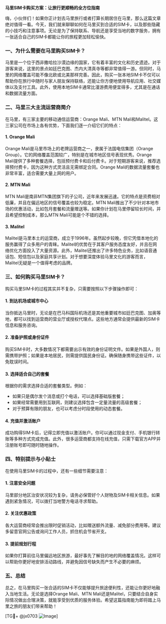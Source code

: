 **马里SIM卡购买方案：让旅行更顺畅的全方位指南**

嗨，小伙伴们！如果你正计划去马里旅行或者打算长期居住在马里，那么这篇文章绝对值得一看。今天，我们就来聊聊如何在马里买到合适的SIM卡，以及那些隐藏的小技巧和注意事项。无论是为了保持联系、导航还是享受当地的数字服务，拥有一张适合自己的SIM卡都能让你的旅程更加轻松愉快。

### 一、为什么需要在马里购买SIM卡？

马里是一个位于西非撒哈拉沙漠边缘的国家，它有着丰富的文化和历史遗迹。对于游客来说，这里的景点如廷巴克图、杰内大清真寺等都非常值得一游。但同时，马里的网络覆盖可能不像北欧或北美那样完善。因此，购买一张本地SIM卡不仅可以帮助你在旅行中随时与家人朋友保持联络，还能让你方便地使用导航应用、社交媒体以及支付工具。此外，使用本地SIM卡通常比漫游费用便宜得多，尤其是在通话和数据流量方面。

### 二、马里三大主流运营商简介

在马里，有三家主要的移动通信运营商：Orange Mali、MTN Mali和Malitel。这三家公司在市场上各有优势，下面我们逐一介绍它们的特点：

#### 1. Orange Mali
Orange Mali是马里市场上的老牌运营商之一，隶属于法国电信集团（Orange Group）。它的网络覆盖范围较广，特别是在城市地区信号表现优秀。Orange Mali提供了多种套餐选择，包括预付费卡和后付费卡。对于短期游客来说，推荐选择预付费卡，因为这种方式灵活且无需绑定合同。Orange Mali的数据流量套餐也非常丰富，适合需要大量上网的用户。

#### 2. MTN Mali
MTN Mali是南非MTN集团旗下的子公司，近年来发展迅速。它的特点是资费相对低廉，并且在偏远地区的信号覆盖也较为稳定。MTN Mali推出了不少针对本地市场的优惠活动，比如包月套餐和流量赠送等。如果你计划在马里停留较长时间，并且希望控制成本，那么MTN Mali可能是个不错的选择。

#### 3. Malitel
Malitel是马里本土的运营商，成立于1996年。虽然起步较晚，但它凭借本地化的服务赢得了众多用户的青睐。Malitel的优势在于其客户服务态度友好，并且在网络优化方面投入了大量资源。此外，Malitel还推出了许多特色业务，比如语音通话包、短信包以及家庭共享计划。对于想要深度体验马里文化的游客而言，Malitel无疑是一个值得考虑的品牌。

### 三、如何购买马里SIM卡？

购买马里SIM卡的过程其实并不复杂，只需要按照以下步骤操作即可：

#### 1. 到达机场或城市中心
当你抵达马里时，无论是在巴马科国际机场还是其他重要城市如廷巴克图、加奥等地，都可以找到运营商的营业厅或授权代理点。这些地方通常会提供最新的SIM卡信息和服务咨询。

#### 2. 准备护照或身份证件
购买SIM卡时，大多数情况下都需要出示有效的身份证明文件。如果是外国人，则需携带护照；如果是本地居民，则需提供国民身份证。确保随身携带这些证件，以免耽误时间。

#### 3. 选择适合自己的套餐
根据你的需求选择合适的套餐类型。例如：
- 如果只是偶尔发个消息或打个电话，可以选择基础版套餐；
- 如果经常需要用到互联网，则建议选择包含一定量流量的高级套餐；
- 对于预算有限的朋友，也可以考虑分时段使用的动态套餐。

#### 4. 充值并激活账户
成功购得SIM卡后，记得立即充值以激活账户。你可以通过现金支付、手机银行转账等多种方式完成充值。此外，很多运营商都支持在线充值，只需下载官方APP并注册账号即可随时随地操作。

### 四、特别提示与小贴士

在使用马里SIM卡的过程中，还有一些细节需要注意：

#### 1. 注意安全问题
马里部分地区治安状况较为复杂，请务必保管好个人财物及SIM卡相关信息。如果遇到紧急情况，可以拨打当地警方电话寻求帮助。

#### 2. 关注优惠政策
各大运营商经常会推出限时促销活动，比如赠送额外流量、减免部分费用等。建议多留意官网公告或询问工作人员，抓住机会节省开支。

#### 3. 提前规划行程
如果你打算前往马里偏远地区旅游，最好事先了解目的地的网络覆盖情况。这样可以帮助你更好地安排活动路线，并避免因信号缺失而产生不必要的麻烦。

### 五、总结

总之，在马里购买一张合适的SIM卡不仅能够提升旅途便利性，还能让你更好地融入当地生活。无论是选择Orange Mali、MTN Mali还是Malitel，只要结合自身实际情况做出合理决策，就能享受到优质的服务体验。希望这篇指南能为即将踏上马里之旅的朋友们带来帮助！

[TG💪+ @jx0703 ![Image](https://github.com/user-attachments/assets/dbca1d08-cadb-493c-b0ec-ad6f7a83f270)]